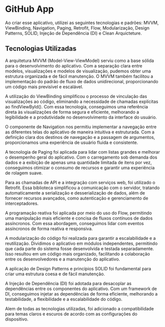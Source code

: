 # GitHub App
Ao criar esse aplicativo, utilizei as seguintes tecnologias e padrões: MVVM, ViewBinding, Navigation, Paging, Retrofit, Flow, Modularização, Design Patterns, SOLID, Injeção de Dependência (DI) e Clean Arquicteture.

## Tecnologias Utilizadas
A arquitetura MVVM (Model-View-ViewModel) serviu como a base sólida para o desenvolvimento do aplicativo. Com a separação clara entre modelos, visualizações e modelos de visualização, pudemos obter uma estrutura organizada e de fácil manutenção. O MVVM também facilitou a implementação do padrão de fluxo de dados unidirecional, proporcionando um código mais previsível e escalável.

A utilização do ViewBinding simplificou o processo de vinculação das visualizações ao código, eliminando a necessidade de chamadas explícitas ao findViewById(). Com essa tecnologia, conseguimos uma referência direta às visualizações de forma segura e eficiente, melhorando a legibilidade e a produtividade no desenvolvimento da interface do usuário.

O componente de Navigation nos permitiu implementar a navegação entre as diferentes telas do aplicativo de maneira intuitiva e estruturada. Com a definição clara dos destinos de navegação e a passagem de argumentos, proporcionamos uma experiência de usuário fluida e consistente.

A tecnologia de Paging foi aplicada para lidar com listas grandes e melhorar o desempenho geral do aplicativo. Com o carregamento sob demanda dos dados e a exibição de apenas uma quantidade limitada de itens por vez, conseguimos otimizar o consumo de recursos e garantir uma experiência de rolagem suave.

Para as chamadas de API e a integração com serviços web, foi utilizado o Retrofit. Essa biblioteca simplificou a comunicação com o servidor, tratando automaticamente a serialização e desserialização de dados, além de fornecer recursos avançados, como autenticação e gerenciamento de interceptadores.

A programação reativa foi aplicada por meio do uso do Flow, permitindo uma manipulação mais eficiente e concisa de fluxos contínuos de dados assíncronos. Com essa abordagem, conseguimos lidar com eventos assíncronos de forma reativa e responsiva.

A modularização do código foi realizada para garantir a escalabilidade e a reutilização. Dividimos o aplicativo em módulos independentes, permitindo que cada parte do sistema fosse desenvolvida e testada separadamente. Isso resultou em um código mais organizado, facilitando a colaboração entre os desenvolvedores e a manutenção do aplicativo.

A aplicação de Design Patterns e princípios SOLID foi fundamental para criar uma estrutura coesa e de fácil manutenção.

A Injeção de Dependência (DI) foi adotada para desacoplar as dependências entre os componentes do aplicativo. Com um framework de DI, conseguimos injetar as dependências de forma eficiente, melhorando a testabilidade, a flexibilidade e a escalabilidade do código.

Alem de todas as tecnologias utilizadas, foi adicionado a compatibilidade para temas claros e escuros de acordo com as configurações do dispositivo.


